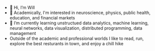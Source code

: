 - 👋 Hi, I’m Will
- 👀 Academically, I'm interested in neuroscience, physics, public health, education, and financial markets
- 🌱 I’m currently learning unstructued data analytics, machine learning, neural networks, data visualization, distributed programming, data management
- Outside of the academic and professional worlds I like to read, run, explore the best resturants in town, and enjoy a chill hike

<!---
williampdang/williampdang is a ✨ special ✨ repository because its `README.md` (this file) appears on your GitHub profile.
You can click the Preview link to take a look at your changes.
--->
